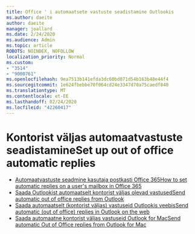 ```yaml
---
title: Office ' i automaatsete vastuste seadistamine Outlookis
ms.author: daeite
author: daeite
manager: joallard
ms.date: 2/24/2020
ms.audience: Admin
ms.topic: article
ROBOTS: NOINDEX, NOFOLLOW
localization_priority: Normal
ms.custom:
- "3514"
- "9000761"
ms.openlocfilehash: 9ea7513b141efda3dc60bd871d54b163b48e44f4
ms.sourcegitcommit: 1e624fbebbe70f064cd24e3347d70a75caedf840
ms.translationtype: MT
ms.contentlocale: et-EE
ms.lasthandoff: 02/24/2020
ms.locfileid: "42260417"
---
```

# <a name="set-up-out-of-office-automatic-replies"></a><span data-ttu-id="1177a-102">Kontorist väljas automaatvastuste seadistamine</span><span class="sxs-lookup"><span data-stu-id="1177a-102">Set up out of office automatic replies</span></span>

- [<span data-ttu-id="1177a-103">Automaatvastuste seadmine kasutaja postkasti Office 365</span><span class="sxs-lookup"><span data-stu-id="1177a-103">How to set automatic replies on a user's mailbox in Office 365</span></span>](https://docs.microsoft.com/exchange/troubleshoot/configure-mailboxes/set-automatic-replies)
- [<span data-ttu-id="1177a-104">Saada Outlookist automaatselt kontorist väljas olevad vastused</span><span class="sxs-lookup"><span data-stu-id="1177a-104">Send automatic out of office replies from Outlook</span></span>](https://support.office.com/article/9742f476-5348-4f9f-997f-5e208513bd67)
- [<span data-ttu-id="1177a-105">Saada automaatselt (kontorist väljas) vastuseid Outlookis veebis</span><span class="sxs-lookup"><span data-stu-id="1177a-105">Send automatic (out of office) replies in Outlook on the web</span></span>](https://support.office.com/article/0c193ab0-b9e1-4058-84be-a5b014242290)
- [<span data-ttu-id="1177a-106">Saada automaatne kontorist väljas vastuseid Outlook for Mac</span><span class="sxs-lookup"><span data-stu-id="1177a-106">Send automatic Out of Office replies from Outlook for Mac</span></span>](https://support.office.com/article/4e07ab75-beda-4f9e-bcdc-44471ebacdee)